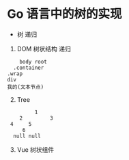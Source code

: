 # Go 语言中的树的实现  

- 树 递归  
  
1. DOM 树状结构 递归  
  ```    
      body root  
    .container  
  .wrap
div
我的(文本节点)
  ```
2. Tree  
  ```
           1
      2         3  
   4     5  
       6 
    null null   
  ```
3. Vue 
  树状组件  

